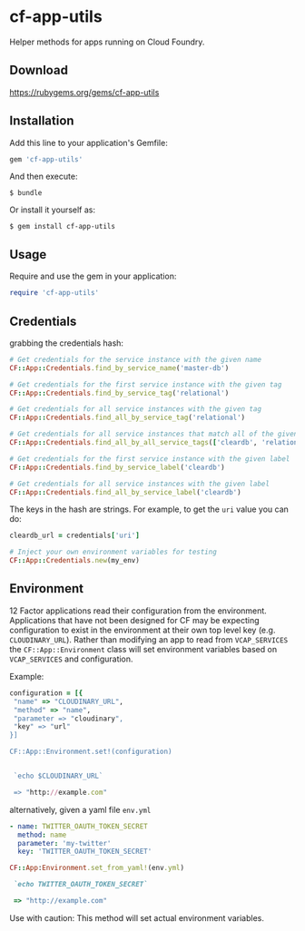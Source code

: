 # cf-app-utils

Helper methods for apps running on Cloud Foundry.

## Download

https://rubygems.org/gems/cf-app-utils

## Installation

Add this line to your application's Gemfile:

```ruby
gem 'cf-app-utils'
```

And then execute:

    $ bundle

Or install it yourself as:

    $ gem install cf-app-utils

## Usage

Require and use the gem in your application:

```ruby
require 'cf-app-utils'
```

## Credentials

grabbing the credentials hash:

```ruby
# Get credentials for the service instance with the given name
CF::App::Credentials.find_by_service_name('master-db')

# Get credentials for the first service instance with the given tag
CF::App::Credentials.find_by_service_tag('relational')

# Get credentials for all service instances with the given tag
CF::App::Credentials.find_all_by_service_tag('relational')

# Get credentials for all service instances that match all of the given tags
CF::App::Credentials.find_all_by_all_service_tags(['cleardb', 'relational'])

# Get credentials for the first service instance with the given label
CF::App::Credentials.find_by_service_label('cleardb')

# Get credentials for all service instances with the given label
CF::App::Credentials.find_all_by_service_label('cleardb')
```

The keys in the hash are strings. For example, to get the `uri` value you can do:

```ruby
cleardb_url = credentials['uri']
```

```ruby
# Inject your own environment variables for testing
CF::App::Credentials.new(my_env)
```

## Environment

12 Factor applications read their configuration from the environment. Applications that have not been designed for CF may be expecting configuration to exist in the environment at their own top level key (e.g. `CLOUDINARY_URL`). Rather than modifying an app to read from `VCAP_SERVICES` the `CF::App::Environment` class will set environment variables based on `VCAP_SERVICES` and configuration. 

Example:

```ruby
configuration = [{ 
 "name" => "CLOUDINARY_URL",
 "method" => "name",
 "parameter => "cloudinary",
 "key" => "url"
}]

CF::App::Environment.set!(configuration)


 `echo $CLOUDINARY_URL`

 => "http://example.com"
```

alternatively, given a yaml file `env.yml`

```yaml
- name: TWITTER_OAUTH_TOKEN_SECRET
  method: name
  parameter: 'my-twitter'
  key: 'TWITTER_OAUTH_TOKEN_SECRET'
```

```ruby
CF::App:Environment.set_from_yaml!(env.yml)

 `echo TWITTER_OAUTH_TOKEN_SECRET`

 => "http://example.com"
```

Use with caution: This method will set actual environment variables.
